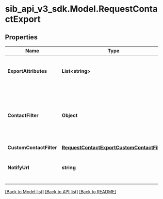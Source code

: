 # sib_api_v3_sdk.Model.RequestContactExport
## Properties

Name | Type | Description | Notes
------------ | ------------- | ------------- | -------------
**ExportAttributes** | **List&lt;string&gt;** | List of all the attributes that you want to export. These attributes must be present in your contact database. For example, [&#39;fname&#39;, &#39;lname&#39;, &#39;email&#39;]. | [optional] 
**ContactFilter** | **Object** | This attribute has been deprecated and will be removed by January 1st, 2021. Only one of the two filter options (contactFilter or customContactFilter) can be passed in the request. Set the filter for the contacts to be exported. For example, {&quot;blacklisted&quot;:true} will export all the blacklisted contacts.  | [optional] 
**CustomContactFilter** | [**RequestContactExportCustomContactFilter**](RequestContactExportCustomContactFilter.md) |  | [optional] 
**NotifyUrl** | **string** | Webhook that will be called once the export process is finished. For reference, https://help.sendinblue.com/hc/en-us/articles/360007666479 | [optional] 

[[Back to Model list]](../README.md#documentation-for-models) [[Back to API list]](../README.md#documentation-for-api-endpoints) [[Back to README]](../README.md)

